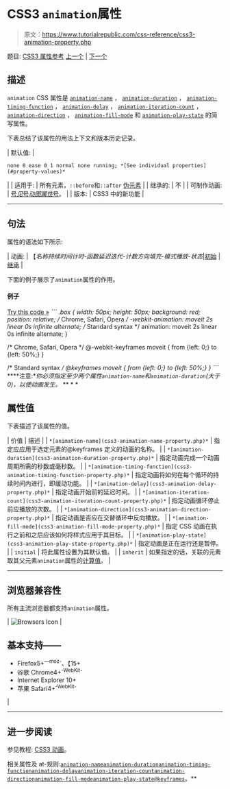 # CSS3 `animation`属性

> 原文：<https://www.tutorialrepublic.com/css-reference/css3-animation-property.php>

题目: [CSS3 属性参考](css3-properties.php) [上一个](css3-align-self-property.php) | [下一个](css3-animation-delay-property.php)

## 描述

`animation` CSS 属性是 [`animation-name`](css3-animation-name-property.php) ， [`animation-duration`](css3-animation-duration-property.php) ， [`animation-timing-function`](css3-animation-timing-function-property.php) ， [`animation-delay`](css3-animation-delay-property.php) ， [`animation-iteration-count`](css3-animation-iteration-count-property.php) ， [`animation-direction`](css3-animation-direction-property.php) ， [`animation-fill-mode`](css3-animation-fill-mode-property.php) 和 [`animation-play-state`](css3-animation-play-state-property.php) 的简写属性。

下表总结了该属性的用法上下文和版本历史记录。

| 默认值: | 

```
none 0 ease 0 1 normal none running; *[See individual properties](#property-values)*
```

 |
| 适用于: | 所有元素，`::before`和`::after` [伪元素](../css-tutorial/css-pseudo-elements.php) |
| 继承的: | 不 |
| 可制作动画: | [号*见*号*动图属性*号](css-animatable-properties.php)。 |
| 版本: | CSS3 中的新功能 |

* * *

## 句法

属性的语法如下所示:

| 动画: | 【*名称持续时间计时-函数延迟迭代-计数方向填充-模式播放-状态*&#124;[初始](../definitions.php#initial) &#124; [继承](../definitions.php#inherit) |

下面的例子展示了`animation`属性的作用。

#### 例子

[Try this code »](../codelab.php?topic=css3&file=animation-property "Try this code using online Editor") *```
.box {
    width: 50px;
    height: 50px;
    background: red;
    position: relative;
    /* Chrome, Safari, Opera */
    -webkit-animation: moveit 2s linear 0s infinite alternate;
    /* Standard syntax */
    animation: moveit 2s linear 0s infinite alternate;
}

/* Chrome, Safari, Opera */
@-webkit-keyframes moveit {
    from {left: 0;}
    to {left: 50%;}
}

/* Standard syntax */
@keyframes moveit {
    from {left: 0;}
    to {left: 50%;}
}
```*  ****注意:**你必须指定至少两个属性`animation-name`和`animation-duration`(大于 0)，以使动画发生。*  ** * *

## 属性值

下表描述了该属性的值。

| 价值 | 描述 |
| `*[animation-name](css3-animation-name-property.php)*` | 指定应应用于选定元素的@keyframes 定义的动画的名称。 |
| `*[animation-duration](css3-animation-duration-property.php)*` | 指定动画完成一个动画周期所需的秒数或毫秒数。 |
| `*[animation-timing-function](css3-animation-timing-function-property.php)*` | 指定动画将如何在每个循环的持续时间内进行，即缓动功能。 |
| `*[animation-delay](css3-animation-delay-property.php)*` | 指定动画开始前的延迟时间。 |
| `*[animation-iteration-count](css3-animation-iteration-count-property.php)*` | 指定动画循环停止前应播放的次数。 |
| `*[animation-direction](css3-animation-direction-property.php)*` | 指定动画是否应在交替循环中反向播放。 |
| `*[animation-fill-mode](css3-animation-fill-mode-property.php)*` | 指定 CSS 动画在执行之前和之后应该如何将样式应用于其目标。 |
| `*[animation-play-state](css3-animation-play-state-property.php)*` | 指定动画是正在运行还是暂停。 |
| `initial` | 将此属性设置为其默认值。 |
| `inherit` | 如果指定的话，关联的元素取其父元素`animation`属性的[计算值](../definitions.php#computed-value)。 |

* * *

## 浏览器兼容性

所有主流浏览器都支持`animation`属性。

| ![Browsers Icon](img/e9331123c77668c1832e541c2fca1002.png) | 

## 基本支持——

*   Firefox5+<sup class="badge">—moz-</sup>、【15+
*   谷歌 Chrome4+<sup class="badge">-WebKit-</sup>
*   Internet Explorer 10+
*   苹果 Safari4+<sup class="badge">-WebKit-</sup>

 |

* * *

## 进一步阅读

参见教程: [CSS3 动画](../css-tutorial/css3-animations.php)。

相关属性及 at-规则:[`animation-name`](css3-animation-name-property.php)[`animation-duration`](css3-animation-duration-property.php)[`animation-timing-function`](css3-animation-timing-function-property.php)[`animation-delay`](css3-animation-delay-property.php)[`animation-iteration-count`](css3-animation-iteration-count-property.php)[`animation-direction`](css3-animation-direction-property.php)[`animation-fill-mode`](css3-animation-fill-mode-property.php)[`animation-play-state`](css3-animation-play-state-property.php)[`@keyframes`](../css-reference/css-at-rules.php)。**